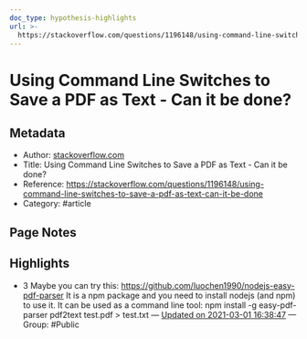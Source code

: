```yaml
---
doc_type: hypothesis-highlights
url: >-
  https://stackoverflow.com/questions/1196148/using-command-line-switches-to-save-a-pdf-as-text-can-it-be-done
---
```


# Using Command Line Switches to Save a PDF as Text - Can it be done?

## Metadata
- Author: [stackoverflow.com]()
- Title: Using Command Line Switches to Save a PDF as Text - Can it be done?
- Reference: https://stackoverflow.com/questions/1196148/using-command-line-switches-to-save-a-pdf-as-text-can-it-be-done
- Category: #article

## Page Notes
## Highlights
- 3 Maybe you can try this: https://github.com/luochen1990/nodejs-easy-pdf-parser It is a npm package and you need to install nodejs (and npm) to use it. It can be used as a command line tool: npm install -g easy-pdf-parser pdf2text test.pdf > test.txt — [Updated on 2021-03-01 16:38:47](https://hyp.is/ii3TbHppEeuynxswIEDo1w/stackoverflow.com/questions/1196148/using-command-line-switches-to-save-a-pdf-as-text-can-it-be-done) — Group: #Public



